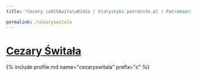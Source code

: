```yaml
---
title: "Cezary \u015Awita\u0142a | Statystyki patronite.pl | Patromierz"

permalink: /cezaryswitala
---
```


# [Cezary Świtała](https://patronite.pl/cezaryswitala)

{% include profile.md name="cezaryswitala" prefix="c" %}
